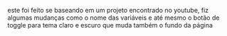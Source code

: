 este foi feito se baseando em um projeto encontrado no youtube, fiz algumas mudanças como o nome das variáveis e até mesmo o botão de toggle para tema claro e escuro que muda também o fundo da página